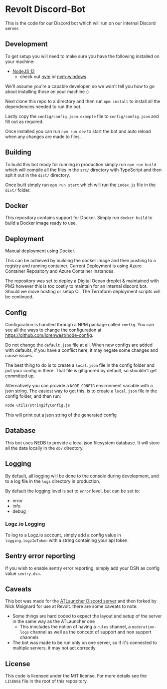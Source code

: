 # Revolt Discord-Bot

This is the code for our Discord bot which will run on our internal Discord server.

## Development

To get setup you will need to make sure you have the following installed on your machine:

- [NodeJS 12](https://nodejs.org/en/download/)
  - check out [nvm](https://github.com/creationix/nvm) or [nvm-windows](https://github.com/coreybutler/nvm-windows)

We'll assume you're a capable developer, so we won't tell you how to go about installing those on your machine :)

Next clone this repo to a directory and then run `npm install` to install all the dependencies needed to run the bot.

Lastly copy the `config/config.json.example` file to `config/config.json` and fill out as required.

Once installed you can run `npm run dev` to start the bot and auto reload when any changes are made to files.

## Building

To build this bot ready for running in production simply run `npm run build` which will compile all the files in the
`src/` directory with TypeScript and then spit it out in the `dist/` directory.

Once built simply run `npm run start` which will run the `index.js` file in the `dist/` folder.

## Docker

This repository contains support for Docker. Simply run `docker build` to build a Docker image ready to use.

## Deployment
Manual deployment using Docker.

This can be achieved by building the docker image and then pushing to a registry and running container. 
Current Deployment is using Azure Container Repository and Azure Container Instances.


The repository was set to deploy a Digital Ocean droplet & maintained with PM2 however this is too costly to maintain for an internal discord bot. Should we move hosting or setup CI, The Terraform deployment scripts will be continued.

## Config

Configuration is handled through a NPM package called `config`. You can see all the ways to change the configuration at
<https://github.com/lorenwest/node-config>.

Do not change the `default.json` file at all. When new configs are added with defaults, if you have a conflict here, it
may negate some changes and cause issues.

The best thing to do is to create a `local.json` file in the config folder and put your config in there. That file is
gitignored by default, so shouldn't get committed up.

Alternatively you can provide a `NODE_CONFIG` environment variable with a json string. The easiest way to get this, is
to create a `local.json` file in the config folder, and then run:

```sh
node utils/stringifyConfig.js
```

This will print out a json string of the generated config

## Database

This bot uses NEDB to provide a local json filesystem database. It will store all the data locally in the `db/`
directory.

## Logging

By default, all logging will be done to the console during development, and to a log file in the `logs` directory in
production.

By default the logging level is set to `error` level, but can be set to:

- error
- info
- debug

### Logz.io Logging

To log to a Logz.io account, simply add a config value in `logging.logzIoToken` with a string containing your api
token.

## Sentry error reporting

If you wish to enable sentry error reporting, simply add your DSN as config value `sentry.dsn`.

## Caveats

This bot was made for the [ATLauncher Discord server](https://atl.pw/discord) and then forked by Nick Moignard for use at Revolt. there are some caveats to note:

- Some things are hard coded to expect the layout and setup of the server in the same way as the ATLauncher one
  - This inncludes the notion of having a `rules` channel, a `moderation-logs` channel as well as the concept of support
    and non support channels
- The bot was made to be run only on one server, so if it's connected to multiple servers, it may not act correctly

## License

This code is licensed under the MIT license. For more details see the `LICENSE` file in the root of this repository.

